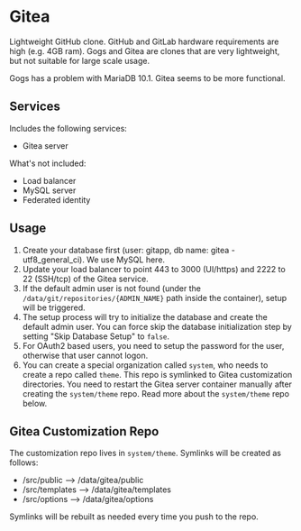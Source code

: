 Gitea
=====
Lightweight GitHub clone. GitHub and GitLab hardware requirements are high (e.g. 4GB ram). Gogs and Gitea are clones that 
are very lightweight, but not suitable for large scale usage.

Gogs has a problem with MariaDB 10.1. Gitea seems to be more functional.


Services
--------
Includes the following services:
- Gitea server

What's not included:
- Load balancer
- MySQL server
- Federated identity


Usage
-----
1. Create your database first (user: gitapp, db name: gitea - utf8_general_ci). We use MySQL here.
2. Update your load balancer to point 443 to 3000 (UI/https) and 2222 to 22 (SSH/tcp) of the Gitea service.
3. If the default admin user is not found (under the `/data/git/repositories/{ADMIN_NAME}` path inside the container), setup will be triggered.
4. The setup process will try to initialize the database and create the default admin user. You can force skip the database initialization step by setting 
"Skip Database Setup" to `false`.
5. For OAuth2 based users, you need to setup the password for the user, otherwise that user cannot logon.
6. You can create a special organization called `system`, who needs to create a repo called `theme`. This repo is symlinked to Gitea customization directories. You need to restart the Gitea server container manually after creating the `system/theme` repo. Read more about the `system/theme` repo below.


Gitea Customization Repo
------------------------
The customization repo lives in `system/theme`. Symlinks will be created as follows:

- /src/public --> /data/gitea/public
- /src/templates --> /data/gitea/templates
- /src/options --> /data/gitea/options

Symlinks will be rebuilt as needed every time you push to the repo.
